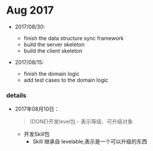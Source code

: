 # Aug 2017
- 2017/08/30:
    - finish the data structure sync framework
    - build the server skeleton
    - build the client skeleton

- 2017/08/15:
    - finish the domain logic
    - add test cases to the domain logic

### details

- 2017年08月10日：

    > (DONE)开发level包
        - 表示等级、可升级对象

    - 开发Skill包
        - Skill 继承自 levelable,表示是一个可以升级的东西
